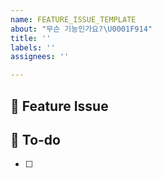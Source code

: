 ```yaml
---
name: FEATURE_ISSUE_TEMPLATE
about: "무슨 기능인가요?\U0001F914"
title: ''
labels: ''
assignees: ''

---
```


## 📌 Feature Issue
<!-- 구현할 기능에 대한 내용을 설명해주세요. -->


## 📝 To-do
<!-- 해야 할 일들을 적어주세요. -->
- [ ]
